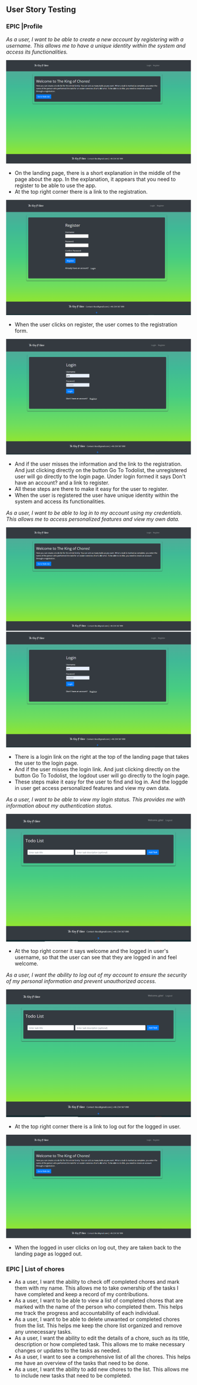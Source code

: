 ## User Story Testing

### EPIC |Profile
*As a user, I want to be able to create a new account by registering with a username.
  This allows me to have a unique identity within the system and access its functionalities.*

![homepage](assets/readme/features/home_page.png)

 - On the landing page, there is a short explanation in the middle of the page about the app. In the explanation, it appears that you need to register to be able to use the app.
 - At the top right corner there is a link to the registration.
 
![registerpage](assets/readme/features/register_page.png)

 - When the user clicks on register, the user comes to the registration form.

![loginpage](assets/readme/features/login_page.png)
 
 - And if the user misses the information and the link to the registration. And just clicking directly on the button Go To Todolist, the unregistered user will go directly to the login page. Under login formed it says Don't have an account? and a link to register.
 - All these steps are there to make it easy for the user to register.
 - When the user is registered the user have unique identity within the system and access its functionalities.

*As a user, I want to be able to log in to my account using my credentials. This allows me to access personalized features and view my own 
  data.*

![homepage](assets/readme/features/home_page.png)
![loginpage](assets/readme/features/login_page.png)

 - There is a login link on the right at the top of the landing page that takes the user to the login page.
 - And if the user misses the login link. And just clicking directly on the button Go To Todolist, the logdout user will go directly to the login page.
 - These steps make it easy for the user to find and log in. And the loggde in user get access personalized features and view my own 
  data.

*As a user, I want to be able to view my login status. This provides me with information about my authentication status.*

![loginstatus](assets/readme/features/login_status.png)

 - At the top right corner it says welcome and the logged in user's username, so that the user can see that they are logged in and feel welcome.

*As a user, I want the ability to log out of my account to ensure the security of my personal information and prevent unauthorized access.*

![loginstatus](assets/readme/features/login_status.png)

 - At the top right corner there is a link to log out for the logged in user.

![homepage](assets/readme/features/home_page.png)

 - When the logged in user clicks on log out, they are taken back to the landing page as logged out.

### EPIC | List of chores
- As a user, I want the ability to check off completed chores and mark them with my name. This allows me to take ownership of the tasks I have completed and keep a record of my contributions.
- As a user, I want to be able to view a list of completed chores that are marked with the name of the person who completed them. This helps me track the progress and accountability of each individual.
- As a user, I want to be able to delete unwanted or completed chores from the list. This helps me keep the chore list organized and remove any unnecessary tasks.
- As a user, I want the ability to edit the details of a chore, such as its title, description or how completed task. This allows me to make necessary changes or updates to the tasks as needed.
- As a user, I want to see a comprehensive list of all the chores. This helps me have an overview of the tasks that need to be done.
- As a user, I want the ability to add new chores to the list. This allows me to include new tasks that need to be completed.



